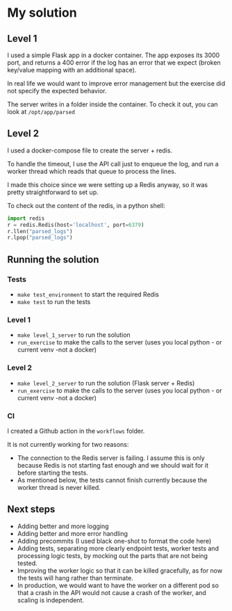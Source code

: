 # My solution

## Level 1
I used a simple Flask app in a docker container.
The app exposes its 3000 port, and returns a 400 error if the log has an error 
that we expect (broken key/value mapping with an additional space).

In real life we would want to improve error management but 
the exercise did not specify the expected behavior.

The server writes in a folder inside the container. To check it out, you can
look at `/opt/app/parsed`

## Level 2
I used a docker-compose file to create the server + redis.

To handle the timeout, I use the API call just to enqueue the log,
and run a worker thread which reads that queue to process the lines.

I made this choice since we were setting up a Redis anyway, so it was pretty
straightforward to set up.

To check out the content of the redis, in a python shell:
```python
import redis
r = redis.Redis(host='localhost', port=6379)
r.llen("parsed_logs")
r.lpop("parsed_logs")
```

## Running the solution
### Tests
- `make test_environment` to start the required Redis
- `make test` to run the tests

### Level 1
- `make level_1_server` to run the solution
- `run_exercise` to make the calls to the server (uses you local
python - or current venv -not a docker)

### Level 2
- `make level_2_server` to run the solution (Flask server + Redis)
- `run_exercise` to make the calls to the server (uses you local
python - or current venv -not a docker)

### CI
I created a Github action in the `workflows` folder.

It is not currently working for two reasons:
- The connection to the Redis server is failing. I assume this is only because Redis
is not starting fast enough and we should wait for it before starting the tests.
- As mentioned below, the tests cannot finish currently because the worker thread
is never killed.

## Next steps

- Adding better and more logging
- Adding better and more error handling
- Adding precommits (I used black one-shot to format the code here)
- Adding tests, separating more clearly endpoint tests, worker tests
and processing logic tests, by mocking out the parts that are not being tested.
- Improving the worker logic so that it can be killed gracefully, as for now the tests 
will hang rather than terminate.
- In production, we would want to have the worker on a different pod so that
a crash in the API would not cause a crash of the worker, and scaling is independent.